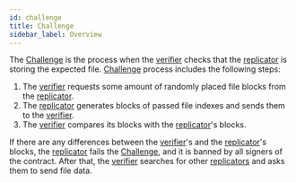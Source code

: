 ```yaml
---
id: challenge
title: Challenge
sidebar_label: Overview
---
```


The [Challenge](challenge.md) is the process when the [verifier](../roles/replicator.md) checks that the [replicator](../roles/replicator.md) is storing the expected file. [Challenge](challenge.md) process includes the following steps:

1. The [verifier](../roles/replicator.md) requests some amount of randomly placed file blocks from the [replicator](../roles/replicator.md).
2. The [replicator](../roles/replicator.md) generates blocks of passed file indexes and sends them to the [verifier](../roles/replicator.md).
3. The [verifier](../roles/replicator.md) compares its blocks with the [replicator](../roles/replicator.md)'s blocks.

If there are any differences between the [verifier](../roles/replicator.md)'s and the [replicator](../roles/replicator.md)'s blocks, the [replicator](../roles/replicator.md) fails the [Challenge](challenge.md), and it is banned by all signers of the contract. After that, the [verifier](../roles/replicator.md) searches for other [replicators](../roles/replicator.md) and asks them to send file data.